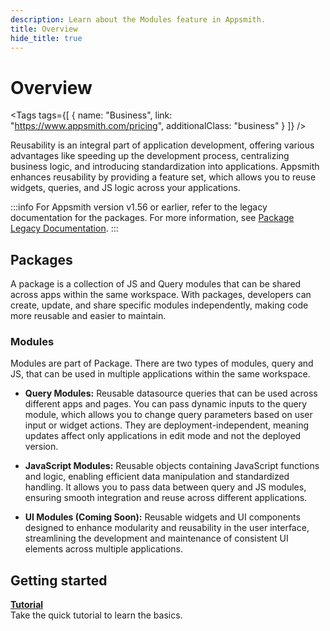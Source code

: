 ```yaml
---
description: Learn about the Modules feature in Appsmith.
title: Overview
hide_title: true
---
```

<!-- vale off -->

<div className="tag-wrapper">
 <h1>Overview</h1>

<Tags
tags={[
{ name: "Business", link: "https://www.appsmith.com/pricing", additionalClass: "business" }
]}
/>

</div>

<!-- vale on -->

Reusability is an integral part of application development, offering various advantages like speeding up the development process, centralizing business logic, and introducing standardization into applications. Appsmith enhances reusability by providing a feature set, which allows you to reuse widgets, queries, and JS logic across your applications.

:::info
For Appsmith version v1.56 or earlier, refer to the legacy documentation for the packages. For more information, see [Package Legacy Documentation](https://appsmith-docs-git-chore-embed-videos-get-appsmith.vercel.app/packages/overview).
:::

## Packages

A package is a collection of JS and Query modules that can be shared across apps within the same workspace. With packages, developers can create, update, and share specific modules independently, making code more reusable and easier to maintain.

<ZoomImage
  src="/img/modules-landing.png" 
  alt="Modules image"
  caption=""
/>

### Modules

Modules are part of Package. There are two types of modules, query and JS, that can be used in multiple applications within the same workspace. 

* **Query Modules:** Reusable datasource queries that can be used across different apps and pages. You can pass dynamic inputs to the query module, which allows you to change query parameters based on user input or widget actions. They are deployment-independent, meaning updates affect only applications in edit mode and not the deployed version.

* **JavaScript Modules:** Reusable objects containing JavaScript functions and logic, enabling efficient data manipulation and standardized handling. It allows you to pass data between query and JS modules, ensuring smooth integration and reuse across different applications.

* **UI Modules (Coming Soon):** Reusable widgets and UI components designed to enhance modularity and reusability in the user interface, streamlining the development and maintenance of consistent UI elements across multiple applications.



## Getting started


<div className="containerGridSampleApp">

   <div className="containerColumnSampleApp columnGrid column-two">
   <div className="containerCol">
      </div>
      <b><a href="/packages/tutorial/query-module">Tutorial</a></b>
      <div className="containerDescription"> Take the quick tutorial to learn the basics.</div>
   </div>
  
</div>



